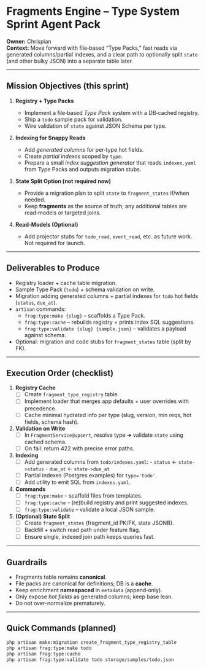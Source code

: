 # Fragments Engine – Type System Sprint Agent Pack

**Owner:** Chrispian  
**Context:** Move forward with file‑based “Type Packs,” fast reads via generated columns/partial indexes, and a clear path to optionally split `state` (and other bulky JSON) into a separate table later.

---

## Mission Objectives (this sprint)

1) **Registry + Type Packs**
   - Implement a file‑based *Type Pack* system with a DB‑cached registry.
   - Ship a `todo` sample pack for validation.
   - Wire validation of `state` against JSON Schema per type.

2) **Indexing for Snappy Reads**
   - Add *generated columns* for per‑type hot fields.
   - Create *partial indexes* scoped by `type`.
   - Prepare a small *index suggestion generator* that reads `indexes.yaml` from Type Packs and outputs migration stubs.

3) **State Split Option (not required now)**
   - Provide a migration plan to split `state` to `fragment_states` if/when needed.
   - Keep **fragments** as the source of truth; any additional tables are read‑models or targeted joins.

4) **Read‑Models (Optional)**
   - Add projector stubs for `todo_read`, `event_read`, etc. as future work. Not required for launch.

---

## Deliverables to Produce

- Registry loader + cache table migration.
- Sample Type Pack (`todo`) + schema validation on write.
- Migration adding generated columns + partial indexes for `todo` hot fields (`status`, `due_at`).
- `artisan` commands:
  - `frag:type:make {slug}` – scaffolds a Type Pack.
  - `frag:type:cache` – rebuilds registry + prints index SQL suggestions.
  - `frag:type:validate {slug} {sample.json}` – validates a payload against schema.
- Optional: migration and code stubs for `fragment_states` table (split by FK).

---

## Execution Order (checklist)

1. **Registry Cache**
   - [ ] Create `fragment_type_registry` table.
   - [ ] Implement loader that merges app defaults + user overrides with precedence.
   - [ ] Cache minimal hydrated info per type (slug, version, min reqs, hot fields, schema hash).

2. **Validation on Write**
   - [ ] In `FragmentService@upsert`, resolve type ➜ validate `state` using cached schema.
   - [ ] On fail: return 422 with precise error paths.

3. **Indexing**
   - [ ] Add generated columns from `todo/indexes.yaml`:
         - `status` ← `state->status`
         - `due_at` ← `state->due_at`
   - [ ] Partial indexes (Postgres examples) for `type='todo'`.
   - [ ] Add utility to emit SQL from `indexes.yaml`.

4. **Commands**
   - [ ] `frag:type:make` – scaffold files from templates.
   - [ ] `frag:type:cache` – (re)build registry and print suggested indexes.
   - [ ] `frag:type:validate` – validate a local JSON sample.

5. **(Optional) State Split**
   - [ ] Create `fragment_states` (fragment_id PK/FK, state JSONB).
   - [ ] Backfill + switch read path under feature flag.
   - [ ] Ensure single, indexed join path keeps queries fast.

---

## Guardrails

- Fragments table remains **canonical**.
- File packs are canonical for definitions; DB is a **cache**.
- Keep enrichment **namespaced** in `metadata` (append‑only).
- Only expose *hot fields* as generated columns; keep base lean.
- Do not over-normalize prematurely.

---

## Quick Commands (planned)

```bash
php artisan make:migration create_fragment_type_registry_table
php artisan frag:type:make todo
php artisan frag:type:cache
php artisan frag:type:validate todo storage/samples/todo.json
```
